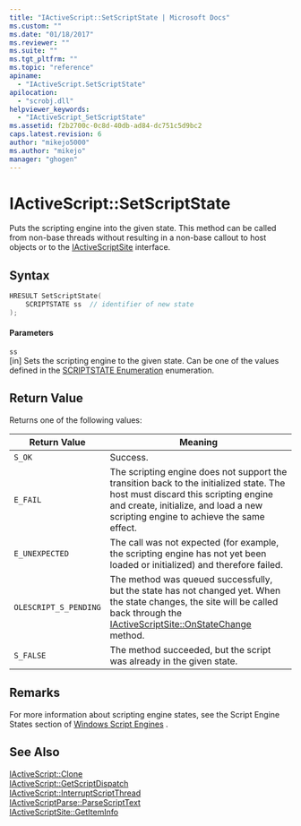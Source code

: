 ```yaml
---
title: "IActiveScript::SetScriptState | Microsoft Docs"
ms.custom: ""
ms.date: "01/18/2017"
ms.reviewer: ""
ms.suite: ""
ms.tgt_pltfrm: ""
ms.topic: "reference"
apiname: 
  - "IActiveScript.SetScriptState"
apilocation: 
  - "scrobj.dll"
helpviewer_keywords: 
  - "IActiveScript_SetScriptState"
ms.assetid: f2b2700c-0c8d-40db-ad84-dc751c5d9bc2
caps.latest.revision: 6
author: "mikejo5000"
ms.author: "mikejo"
manager: "ghogen"
---
```

# IActiveScript::SetScriptState
Puts the scripting engine into the given state. This method can be called from non-base threads without resulting in a non-base callout to host objects or to the [IActiveScriptSite](../../winscript/reference/iactivescriptsite.md) interface.  
  
## Syntax  
  
```cpp
HRESULT SetScriptState(  
    SCRIPTSTATE ss  // identifier of new state  
);  
```  
  
#### Parameters  
 `ss`  
 [in] Sets the scripting engine to the given state. Can be one of the values defined in the [SCRIPTSTATE Enumeration](../../winscript/reference/scriptstate-enumeration.md) enumeration.  
  
## Return Value  
 Returns one of the following values:  
  
|Return Value|Meaning|  
|------------------|-------------|  
|`S_OK`|Success.|  
|`E_FAIL`|The scripting engine does not support the transition back to the initialized state. The host must discard this scripting engine and create, initialize, and load a new scripting engine to achieve the same effect.|  
|`E_UNEXPECTED`|The call was not expected (for example, the scripting engine has not yet been loaded or initialized) and therefore failed.|  
|`OLESCRIPT_S_PENDING`|The method was queued successfully, but the state has not changed yet. When the state changes, the site will be called back through the [IActiveScriptSite::OnStateChange](../../winscript/reference/iactivescriptsite-onstatechange.md) method.|  
|`S_FALSE`|The method succeeded, but the script was already in the given state.|  
  
## Remarks  
 For more information about scripting engine states, see the Script Engine States section of [Windows Script Engines](../../winscript/windows-script-engines.md) .  
  
## See Also  
 [IActiveScript::Clone](../../winscript/reference/iactivescript-clone.md)   
 [IActiveScript::GetScriptDispatch](../../winscript/reference/iactivescript-getscriptdispatch.md)   
 [IActiveScript::InterruptScriptThread](../../winscript/reference/iactivescript-interruptscriptthread.md)   
 [IActiveScriptParse::ParseScriptText](../../winscript/reference/iactivescriptparse-parsescripttext.md)   
 [IActiveScriptSite::GetItemInfo](../../winscript/reference/iactivescriptsite-getiteminfo.md)